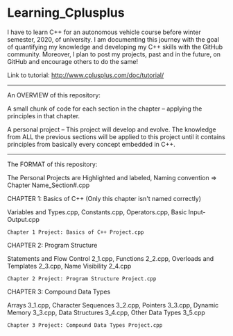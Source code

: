 # Learning_Cplusplus

I have to learn C++ for an autonomous vehicle course before winter semester, 2020, of university. I am documenting this journey with the goal of quantifying my knowledge and developing my C++ skills with the GitHub community. Moreover, I plan to post my projects, past and in the future, on GitHub and encourage others to do the same! 

Link to tutorial: http://www.cplusplus.com/doc/tutorial/

------------------------------------------------------------------------------------------------------------------------------------------

An OVERVIEW of this repository:

A small chunk of code for each section in the chapter – applying the principles in that chapter.

A personal project – This project will develop and evolve. The knowledge from ALL the previous sections will be applied to this project until it contains principles from basically every concept embedded in C++.

------------------------------------------------------------------------------------------------------------------------------------------

The FORMAT of this repository:

  The Personal Projects are Highlighted and labeled,
  Naming convention => Chapter Name_Section#.cpp
  
CHAPTER 1: Basics of C++ (Only this chapter isn't named correctly)

  Variables and Types.cpp, Constants.cpp, Operators.cpp, Basic Input-Output.cpp
  
    Chapter 1 Project: Basics of C++ Project.cpp

CHAPTER 2: Program Structure
  
   Statements and Flow Control 2_1.cpp, Functions 2_2.cpp, Overloads and Templates 2_3.cpp, Name Visibility 2_4.cpp
   
    Chapter 2 Project: Program Structure Project.cpp
    
CHAPTER 3: Compound Data Types
  
   Arrays 3_1.cpp, Character Sequences 3_2.cpp, Pointers 3_3.cpp, Dynamic Memory 3_3.cpp, Data Structures 3_4.cpp, Other Data Types 3_5.cpp
   
    Chapter 3 Project: Compound Data Types Project.cpp   
